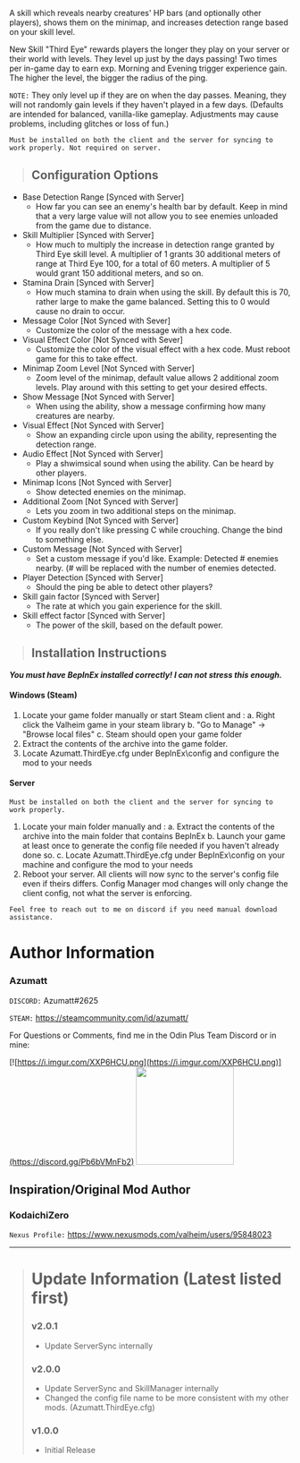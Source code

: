A skill which reveals nearby creatures' HP bars (and optionally other players), shows them on the minimap, and increases detection range based on your skill level.

New Skill "Third Eye" rewards players the longer they play on your server or their world with levels. They level up just by the days passing! Two times per in-game day to earn exp. Morning and Evening trigger experience gain.
The higher the level, the bigger the radius of the ping.

`NOTE:` They only level up if they are on when the day passes. Meaning, they will not randomly gain levels if they haven't played in a few days. (Defaults are intended for balanced, vanilla-like gameplay. Adjustments may cause problems, including glitches or loss of fun.)

`﻿Must be installed on both the client and the server for syncing to work properly. Not required on server.`

> ## Configuration Options

* Base Detection Range [Synced with Server]
    * How far you can see an enemy's health bar by default. Keep in mind that a very large value will not allow you to see enemies unloaded from the game due to distance.
* Skill Multiplier   [Synced with Server]
    * How much to multiply the increase in detection range granted by Third Eye skill level. A multiplier of 1 grants 30 additional meters of range at Third Eye 100, for a total of 60 meters. A multiplier of 5 would grant 150 additional meters, and so on.
* Stamina Drain [Synced with Server]
    * How much stamina to drain when using the skill. By default this is 70, rather large to make the game balanced. Setting this to 0 would cause no drain to occur.
* Message Color [Not Synced with Sever]
    * Customize the color of the message with a hex code.
* Visual Effect Color [Not Synced with Sever]
    * Customize the color of the visual effect with a hex code. Must reboot game for this to take effect.
* Minimap Zoom Level [Not Synced with Server]
    * Zoom level of the minimap, default value allows 2 additional zoom levels. Play around with this setting to get your desired effects.
* Show Message [Not Synced with Server]
    * When using the ability, show a message confirming how many creatures are nearby.
* Visual Effect [Not Synced with Server]
    * Show an expanding circle upon using the ability, representing the detection range.
* Audio Effect [Not Synced with Server]
    * Play a shwimsical sound when using the ability. Can be heard by other players.
* Minimap Icons [Not Synced with Server]
    * Show detected enemies on the minimap.
* Additional Zoom [Not Synced with Server]
    * Lets you zoom in two additional steps on the minimap.
* Custom Keybind [Not Synced with Server]
    * If you really don't like pressing C while crouching. Change the bind to something else.
* Custom Message [Not Synced with Server]
    * Set a custom message if you'd like. Example: Detected # enemies nearby. (# will be replaced with the number of enemies detected.
* Player Detection [Synced with Server]
    * Should the ping be able to detect other players?
* Skill gain factor [Synced with Server]
    * The rate at which you gain experience for the skill.
* Skill effect factor [Synced with Server]
    * The power of the skill, based on the default power.


> ## Installation Instructions
***You must have BepInEx installed correctly! I can not stress this enough.***

#### Windows (Steam)
1. Locate your game folder manually or start Steam client and :
   a. Right click the Valheim game in your steam library
   b. "Go to Manage" -> "Browse local files"
   c. Steam should open your game folder
2. Extract the contents of the archive into the game folder.
3. Locate Azumatt.ThirdEye.cfg under BepInEx\config and configure the mod to your needs

#### Server

`﻿Must be installed on both the client and the server for syncing to work properly.`
1. Locate your main folder manually and :
   a. Extract the contents of the archive into the main folder that contains BepInEx
   b. Launch your game at least once to generate the config file needed if you haven't already done so.
   c. Locate Azumatt.ThirdEye.cfg under BepInEx\config on your machine and configure the mod to your needs
2. Reboot your server. All clients will now sync to the server's config file even if theirs differs. Config Manager mod changes will only change the client config, not what the server is enforcing.


`Feel free to reach out to me on discord if you need manual download assistance.`


# Author Information

### Azumatt

`DISCORD:` Azumatt#2625

`STEAM:` https://steamcommunity.com/id/azumatt/﻿


For Questions or Comments, find me in the Odin Plus Team Discord or in mine:

[![https://i.imgur.com/XXP6HCU.png](https://i.imgur.com/XXP6HCU.png)](https://discord.gg/Pb6bVMnFb2)
<a href="https://discord.gg/pdHgy6Bsng"><img src="https://i.imgur.com/Xlcbmm9.png" href="https://discord.gg/pdHgy6Bsng" width="175" height="175"></a>


## Inspiration/Original Mod Author

### KodaichiZero
`Nexus Profile:` https://www.nexusmods.com/valheim/users/95848023

***
> # Update Information (Latest listed first)
> ### v2.0.1
> - Update ServerSync internally
> ### v2.0.0
> - Update ServerSync and SkillManager internally
> - Changed the config file name to be more consistent with my other mods. (Azumatt.ThirdEye.cfg)
> ### v1.0.0
> - Initial Release